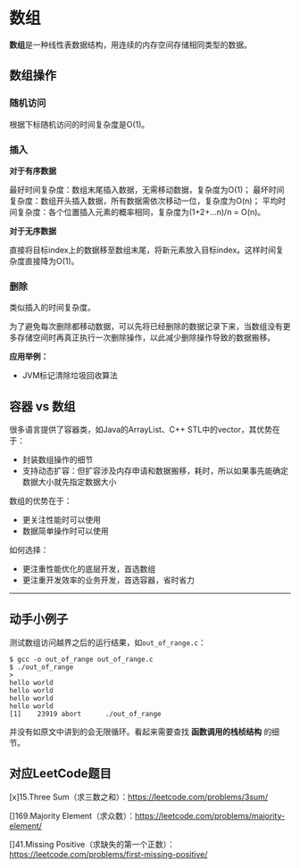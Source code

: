 # 数组

**数组**是一种线性表数据结构，用连续的内存空间存储相同类型的数据。

## 数组操作
### 随机访问

根据下标随机访问的时间复杂度是O(1)。

### 插入

**对于有序数据**

最好时间复杂度：数组末尾插入数据，无需移动数据，复杂度为O(1)；
最坏时间复杂度：数组开头插入数据，所有数据需依次移动一位，复杂度为O(n)；
平均时间复杂度：各个位置插入元素的概率相同，复杂度为(1+2+...n)/n = O(n)。

**对于无序数据**

直接将目标index上的数据移至数组末尾，将新元素放入目标index。这样时间复杂度直接降为O(1)。

### 删除

类似插入的时间复杂度。

为了避免每次删除都移动数据，可以先将已经删除的数据记录下来，当数组没有更多存储空间时再真正执行一次删除操作，以此减少删除操作导致的数据搬移。

**应用举例：**

* JVM标记清除垃圾回收算法

## 容器 vs 数组

很多语言提供了容器类，如Java的ArrayList、C++ STL中的vector，其优势在于：
* 封装数组操作的细节
* 支持动态扩容：但扩容涉及内存申请和数据搬移，耗时，所以如果事先能确定数据大小就先指定数据大小

数组的优势在于：
* 更关注性能时可以使用
* 数据简单操作时可以使用

如何选择：
* 更注重性能优化的底层开发，首选数组
* 更注重开发效率的业务开发，首选容器，省时省力

---

## 动手小例子

测试数组访问越界之后的运行结果，如`out_of_range.c`：
```lang=c
$ gcc -o out_of_range out_of_range.c
$ ./out_of_range
> 
hello world
hello world
hello world
hello world
[1]    23919 abort      ./out_of_range
```

并没有如原文中讲到的会无限循环。看起来需要查找 **函数调用的栈桢结构** 的细节。

## 对应LeetCode题目
[x]15.Three Sum（求三数之和）：https://leetcode.com/problems/3sum/

[]169.Majority Element（求众数）：https://leetcode.com/problems/majority-element/

[]41.Missing Positive（求缺失的第一个正数）：https://leetcode.com/problems/first-missing-positive/


